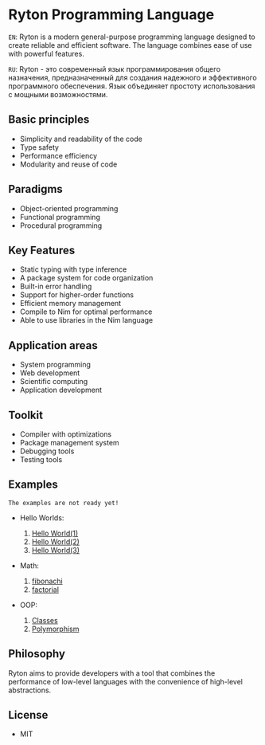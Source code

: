 # Ryton Programming Language

`EN`: Ryton is a modern general-purpose programming language designed to create reliable and efficient software. The language combines ease of use with powerful features.

`RU`: Ryton - это современный язык программирования общего назначения, предназначенный для создания надежного и эффективного программного обеспечения. Язык объединяет простоту использования с мощными возможностями.

## Basic principles

- Simplicity and readability of the code
- Type safety
- Performance efficiency
- Modularity and reuse of code

## Paradigms

- Object-oriented programming
- Functional programming
- Procedural programming

## Key Features

- Static typing with type inference
- A package system for code organization
- Built-in error handling
- Support for higher-order functions
- Efficient memory management
- Compile to Nim for optimal performance
- Able to use libraries in the Nim language

## Application areas

- System programming
- Web development
- Scientific computing
- Application development

## Toolkit

- Compiler with optimizations
- Package management system
- Debugging tools
- Testing tools

## Examples  

` The examples are not ready yet! `

- Hello Worlds:
  1. [Hello World(1)](./examples/hello_world_1.ry)
  2. [Hello World(2)](./examples/hello_world_2.ry)
  3. [Hello World(3)](./examples/hello_world_3.ry)

- Math:
  1. [fibonachi](./examples/fibonachi.ry)
  2. [factorial](./examples/factorial.ry)

- OOP:
  1. [Classes](./examples/classes.ry)
  2. [Polymorphism](./examples/polymorphism.ry)


## Philosophy

Ryton aims to provide developers with a tool that combines the performance of low-level languages with the convenience of high-level abstractions.

## License
 - MIT
